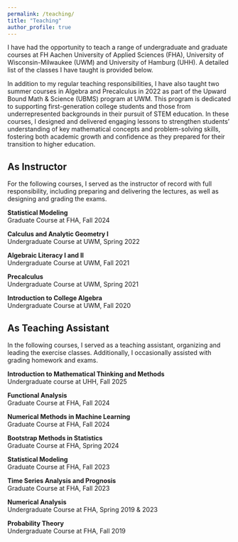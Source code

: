 ```yaml
---
permalink: /teaching/
title: "Teaching"
author_profile: true
---
```


I have had the opportunity to teach a range of undergraduate and graduate courses at FH Aachen University of Applied Sciences (FHA), University of Wisconsin-Milwaukee (UWM) and University of Hamburg (UHH). A detailed list of the classes I have taught is provided below.

In addition to my regular teaching responsibilities, I have also taught two summer courses in Algebra and Precalculus in 2022 as part of the Upward Bound Math & Science (UBMS) program at UWM. This program is dedicated to supporting first-generation college students and those from underrepresented backgrounds in their pursuit of STEM education. In these courses, I designed and delivered engaging lessons to strengthen students’ understanding of key mathematical concepts and problem-solving skills, fostering both academic growth and confidence as they prepared for their transition to higher education.

As Instructor
---

For the following courses, I served as the instructor of record with full responsibility, including preparing and delivering the lectures, as well as designing and grading the exams.

**Statistical Modeling**\
Graduate Course at FHA, Fall 2024

**Calculus and Analytic Geometry I**\
Undergraduate Course at UWM, Spring 2022

**Algebraic Literacy I and II**\
Undergraduate Course at UWM, Fall 2021

**Precalculus**\
Undergraduate Course at UWM, Spring 2021

**Introduction to College Algebra**\
Undergraduate Course at UWM, Fall 2020


As Teaching Assistant
---

In the following courses, I served as a teaching assistant, organizing and leading the exercise classes. Additionally, I occasionally assisted with grading homework and exams.

**Introduction to Mathematical Thinking and Methods**\
Undergraduate course at UHH, Fall 2025

**Functional Analysis**\
Graduate Course at FHA, Fall 2024

**Numerical Methods in Machine Learning**\
Graduate Course at FHA, Fall 2024

**Bootstrap Methods in Statistics**\
Graduate Course at FHA, Spring 2024

**Statistical Modeling**\
Graduate Course at FHA, Fall 2023

**Time Series Analysis and Prognosis**\
Graduate Course at FHA, Fall 2023

**Numerical Analysis**\
Undergraduate Course at FHA, Spring 2019 & 2023

**Probability Theory**\
Undergraduate Course at FHA, Fall 2019




